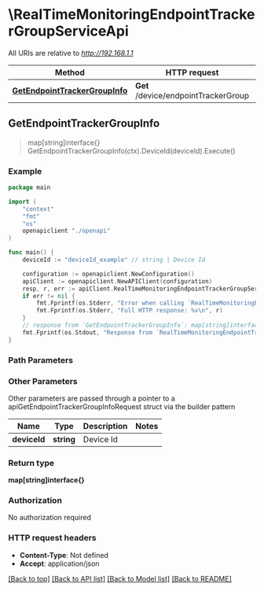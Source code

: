 # \RealTimeMonitoringEndpointTrackerGroupServiceApi

All URIs are relative to *http://192.168.1.1*

Method | HTTP request | Description
------------- | ------------- | -------------
[**GetEndpointTrackerGroupInfo**](RealTimeMonitoringEndpointTrackerGroupServiceApi.md#GetEndpointTrackerGroupInfo) | **Get** /device/endpointTrackerGroup | 



## GetEndpointTrackerGroupInfo

> map[string]interface{} GetEndpointTrackerGroupInfo(ctx).DeviceId(deviceId).Execute()





### Example

```go
package main

import (
    "context"
    "fmt"
    "os"
    openapiclient "./openapi"
)

func main() {
    deviceId := "deviceId_example" // string | Device Id

    configuration := openapiclient.NewConfiguration()
    apiClient := openapiclient.NewAPIClient(configuration)
    resp, r, err := apiClient.RealTimeMonitoringEndpointTrackerGroupServiceApi.GetEndpointTrackerGroupInfo(context.Background()).DeviceId(deviceId).Execute()
    if err != nil {
        fmt.Fprintf(os.Stderr, "Error when calling `RealTimeMonitoringEndpointTrackerGroupServiceApi.GetEndpointTrackerGroupInfo``: %v\n", err)
        fmt.Fprintf(os.Stderr, "Full HTTP response: %v\n", r)
    }
    // response from `GetEndpointTrackerGroupInfo`: map[string]interface{}
    fmt.Fprintf(os.Stdout, "Response from `RealTimeMonitoringEndpointTrackerGroupServiceApi.GetEndpointTrackerGroupInfo`: %v\n", resp)
}
```

### Path Parameters



### Other Parameters

Other parameters are passed through a pointer to a apiGetEndpointTrackerGroupInfoRequest struct via the builder pattern


Name | Type | Description  | Notes
------------- | ------------- | ------------- | -------------
 **deviceId** | **string** | Device Id | 

### Return type

**map[string]interface{}**

### Authorization

No authorization required

### HTTP request headers

- **Content-Type**: Not defined
- **Accept**: application/json

[[Back to top]](#) [[Back to API list]](../README.md#documentation-for-api-endpoints)
[[Back to Model list]](../README.md#documentation-for-models)
[[Back to README]](../README.md)

